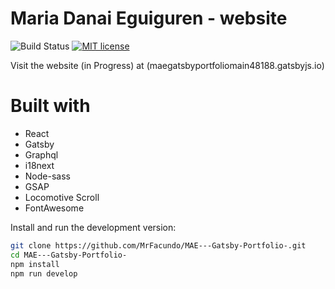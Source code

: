 # Maria Danai Eguiguren - website

![Build Status](https://github.com/MrFacundo/MAE---Gatsby-Portfolio-/actions/workflows/pages/pages-build-deployment/badge.svg)
[![MIT license](http://img.shields.io/badge/license-MIT-brightgreen.svg)](http://opensource.org/licenses/MIT)

Visit the website (in Progress) at (maegatsbyportfoliomain48188.gatsbyjs.io)

# Built with

-   React
-   Gatsby
-   Graphql
-   i18next
-   Node-sass
-   GSAP
-   Locomotive Scroll
-   FontAwesome

Install and run the development version:

```sh
git clone https://github.com/MrFacundo/MAE---Gatsby-Portfolio-.git
cd MAE---Gatsby-Portfolio-
npm install
npm run develop
```

